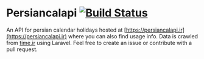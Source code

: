 # Persiancalapi [![Build Status](https://travis-ci.org/hpez/persiancalapi.svg?branch=master)](https://travis-ci.org/hpez/persiancalapi)

An API for persian calendar holidays hosted at [https://persiancalapi.ir](https://persiancalapi.ir) where you can also find usage info. Data is crawled from [time.ir](time.ir) using Laravel. Feel free to create an issue or contribute with a pull request.
